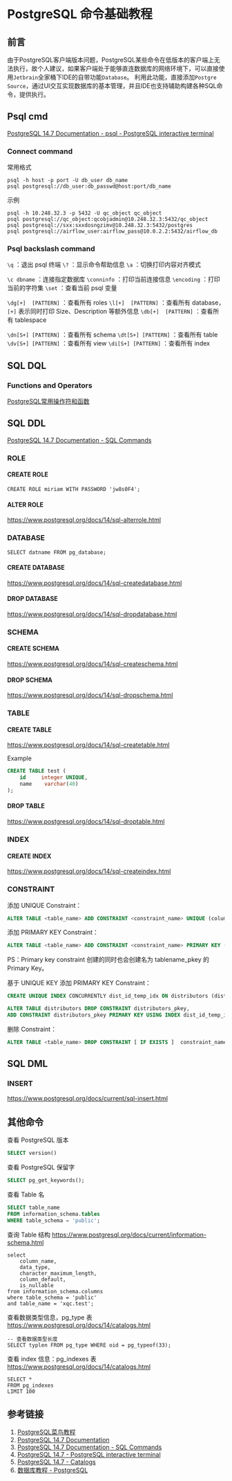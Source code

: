 # PostgreSQL 命令基础教程

## 前言

由于PostgreSQL客户端版本问题，PostgreSQL某些命令在低版本的客户端上无法执行，故个人建议，如果客户端处于能够直连数据库的网络环境下，可以直接使用`Jetbrain`全家桶下IDE的自带功能`Database`。
利用此功能，直接添加`Postgre Source`，通过UI交互实现数据库的基本管理，并且IDE也支持辅助构建各种SQL命令，提供执行。


## Psql cmd

[PostgreSQL 14.7 Documentation - psql - PostgreSQL interactive terminal](https://www.postgresql.org/docs/14/app-psql.html)


### Connect command

常用格式
```postgresql
psql -h host -p port -U db_user db_name
psql postgresql://db_user:db_passwd@host:port/db_name
```

示例
```postgresql
psql -h 10.248.32.3 -p 5432 -U qc_object qc_object
psql postgresql://qc_object:qcobjadmin@10.248.32.3:5432/qc_object
psql postgresql://sxx:sxxdosngzimv@10.248.32.3:5432/postgres
psql postgresql://airflow_user:airflow_pass@10.0.2.2:5432/airflow_db
```


### Psql backslash command

`\q` ：退出 psql 终端
`\?` ：显示命令帮助信息
`\a` ：切换打印内容对齐模式

`\c dbname` ：连接指定数据库
`\conninfo` ：打印当前连接信息
`\encoding` ：打印当前的字符集
`\set` ：查看当前 psql 变量

`\dg[+]  [PATTERN]` ：查看所有 roles
`\l[+]  [PATTERN]` ：查看所有 database，`[+]` 表示同时打印 Size、Description 等额外信息
`\db[+]  [PATTERN]` ：查看所有 tablespace

`\dn[S+] [PATTERN]` ：查看所有 schema
`\dt[S+] [PATTERN]` ：查看所有 table
`\dv[S+] [PATTERN]` ：查看所有 view
`\di[S+] [PATTERN]` ：查看所有 index


## SQL DQL

### Functions and Operators

[PostgreSQL常用操作符和函数](work/framework/Back-End/PostgreSQL/PostgreSQL常用操作符和函数.md)


## SQL DDL

[PostgreSQL 14.7 Documentation - SQL Commands](https://www.postgresql.org/docs/14/sql-commands.html)


### ROLE

#### CREATE ROLE

`CREATE ROLE miriam WITH PASSWORD 'jw8s0F4';`

#### ALTER ROLE

https://www.postgresql.org/docs/14/sql-alterrole.html



### DATABASE

`SELECT datname FROM pg_database;`

#### CREATE DATABASE

https://www.postgresql.org/docs/14/sql-createdatabase.html


#### DROP DATABASE

https://www.postgresql.org/docs/14/sql-dropdatabase.html


### SCHEMA

#### CREATE SCHEMA

https://www.postgresql.org/docs/14/sql-createschema.html

#### DROP SCHEMA

https://www.postgresql.org/docs/14/sql-dropschema.html


### TABLE

#### CREATE TABLE

https://www.postgresql.org/docs/14/sql-createtable.html


Example
```sql
CREATE TABLE test (
    id     integer UNIQUE,
    name    varchar(40)
);
```

#### DROP TABLE

https://www.postgresql.org/docs/14/sql-droptable.html


### INDEX


#### CREATE INDEX

https://www.postgresql.org/docs/14/sql-createindex.html


### CONSTRAINT

添加 UNIQUE Constraint：
```SQL
ALTER TABLE <table_name> ADD CONSTRAINT <constraint_name> UNIQUE (column_name [, ... ])
```


添加 PRIMARY KEY Constraint：
```SQL
ALTER TABLE <table_name> ADD CONSTRAINT <constraint_name> PRIMARY KEY (column_name [, ... ])
```
PS：Primary key constraint 创建的同时也会创建名为 tablename_pkey 的 Primary Key。


基于 UNIQUE KEY 添加 PRIMARY KEY Constraint：
```sql
CREATE UNIQUE INDEX CONCURRENTLY dist_id_temp_idx ON distributors (dist_id);

ALTER TABLE distributors DROP CONSTRAINT distributors_pkey,
ADD CONSTRAINT distributors_pkey PRIMARY KEY USING INDEX dist_id_temp_idx;
```


删除 Constraint：
```SQL
ALTER TABLE <table_name> DROP CONSTRAINT [ IF EXISTS ]  constraint_name [ RESTRICT | CASCADE ]
```


## SQL DML


### INSERT

https://www.postgresql.org/docs/current/sql-insert.html




## 其他命令

查看 PostgreSQL 版本
```sql
SELECT version()
```

查看 PostgreSQL 保留字
```sql
SELECT pg_get_keywords();
```


查看 Table 名
```sql
SELECT table_name
FROM information_schema.tables
WHERE table_schema = 'public';
```

查询 Table 结构
https://www.postgresql.org/docs/current/information-schema.html

```mysql
select
	column_name,
    data_type,
    character_maximum_length,
    column_default,
    is_nullable
from information_schema.columns
where table_schema = 'public'
and table_name = 'xqc.test';
```


查看数据类型信息，pg_type 表
https://www.postgresql.org/docs/14/catalogs.html
```mysql
-- 查看数据类型长度
SELECT typlen FROM pg_type WHERE oid = pg_typeof(33);
```


查看 index 信息：pg_indexes 表
https://www.postgresql.org/docs/14/catalogs.html
```mysql
SELECT *
FROM pg_indexes
LIMIT 100
```


## 参考链接

1. [PostgreSQL菜鸟教程](https://www.runoob.com/postgresql/postgresql-tutorial.html)
2. [PostgreSQL 14.7 Documentation](https://www.postgresql.org/docs/14/index.html)
3. [PostgreSQL 14.7 Documentation - SQL Commands](https://www.postgresql.org/docs/14/sql-commands.html)
4. [PostgreSQL 14.7 - PostgreSQL interactive terminal](https://www.postgresql.org/docs/14/app-psql.html)
5. [PostgreSQL 14.7 - Catalogs](https://www.postgresql.org/docs/14/catalogs.html)
6. [数据库教程 - PostgreSQL](https://www.sjkjc.com/postgresql/basic/)
